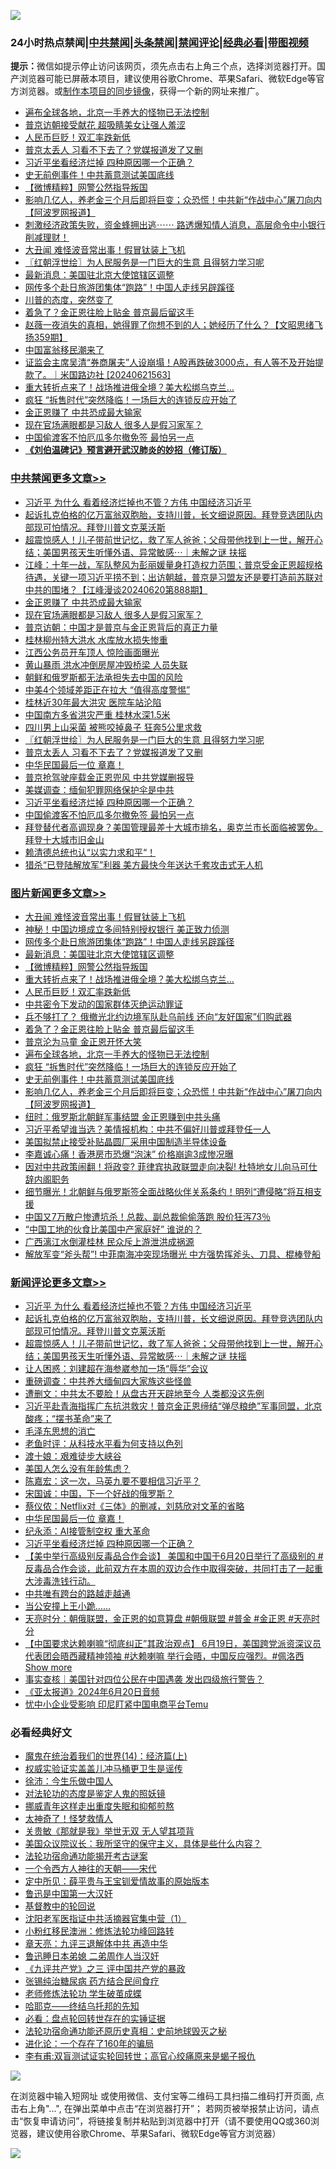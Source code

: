 ![](https://raw.githubusercontent.com/jsvpn/jsproxy/dev/64photo/fqnews-qr.jpg)

<div id="tt">
<h3>24小时热点禁闻|<a href="#%E4%B8%AD%E5%85%B1%E7%A6%81%E9%97%BB%E6%9B%B4%E5%A4%9A%E6%96%87%E7%AB%A0">中共禁闻</a>|<a href="#%E5%9B%BE%E7%89%87%E6%96%B0%E9%97%BB%E6%9B%B4%E5%A4%9A%E6%96%87%E7%AB%A0">头条禁闻</a>|<a href="#%E6%96%B0%E9%97%BB%E8%AF%84%E8%AE%BA%E6%9B%B4%E5%A4%9A%E6%96%87%E7%AB%A0">禁闻评论|<a href="#%E5%BF%85%E7%9C%8B%E7%BB%8F%E5%85%B8%E5%A5%BD%E6%96%87">经典必看</a>|<a href="https://2654106.xyz/3" target="_blank">带图视频</a></h3>
<div><b>提示：</b>微信如提示停止访问该网页，须先点击右上角三个点，选择浏览器打开。国产浏览器可能已屏蔽本项目，建议使用谷歌Chrome、苹果Safari、微软Edge等官方浏览器。或<a href="%E5%88%B6%E4%BD%9Cgit%E7%A6%81%E9%97%BB%E9%95%9C%E5%83%8F.md">制作本项目的同步镜像</a>，获得一个新的网址来推广。</div>
<ul>

<li><a href="/topimagenews/20240621/2052631.md">遍布全球各地，北京一手养大的怪物已无法控制</a></li>
<li><a href="/worldnews/20240621/2052633.md">普京访朝接受献花 超吸睛美女让强人羞涩</a></li>
<li><a href="/topimagenews/20240621/2052706.md">人民币巨贬！双汇率跌新低</a></li>
<li><a href="/cbnews/20240621/2052707.md">普京太丢人 习看不下去了？党媒报道发了又删</a></li>
<li><a href="/comments/20240621/2052684.md">习近平坐看经济烂掉 四种原因哪一个正确？</a></li>
<li><a href="/topimagenews/20240621/2052629.md">史无前例事件！中共蓄意测试美国底线</a></li>
<li><a href="/topimagenews/20240621/2052740.md">【微博精粹】网警公然指导叛国</a></li>
<li><a href="/topimagenews/20240621/2052619.md">影响几亿人，养老金三个月后即将巨变；众恐慌！中共新“作战中心”屠刀向内【阿波罗网报道】</a></li>
<li><a href="/sohnews/20240621/2052830.md">刺激经济政策失败，资金蜂拥出逃⋯⋯ 路透爆知情人消息，高层命令中小银行削减理财！</a></li>
<li><a href="/topimagenews/20240621/2052779.md">大丑闻 难怪波音常出事！假冒钛装上飞机</a></li>
<li><a href="/cbnews/20240621/2052748.md">〖红朝浮世绘〗为人民服务是一门巨大的生意 且得努力学习呢</a></li>
<li><a href="/topimagenews/20240621/2052758.md">最新消息：美国驻北京大使馆辖区调整</a></li>
<li><a href="/topimagenews/20240621/2052759.md">网传多个赴日旅游团集体“跑路”！中国人走线另辟蹊径</a></li>
<li><a href="/cnnews/20240621/2052745.md">川普的态度，突然变了</a></li>
<li><a href="/topimagenews/20240621/2052662.md">着急了？金正恩往脸上贴金 普京最后留这手</a></li>
<li><a href="/sohnews/20240621/2052680.md">赵薇一夜消失的真相，她得罪了你想不到的人；她经历了什么？【文昭思绪飞扬359期】</a></li>
<li><a href="/sohnews/20240621/2052842.md">中国富翁移民潮来了</a></li>
<li><a href="/sohnews/20240621/2052822.md">证监会主席吴清“券商屠夫”人设崩塌！A股再跌破3000点，有人等不及开始提款了。｜米国路边社 [20240621563]</a></li>
<li><a href="/topimagenews/20240621/2052739.md">重大转折点来了！战场推进俄全境？美大松绑乌克兰…</a></li>
<li><a href="/topimagenews/20240621/2052630.md">疯狂 “拆售时代”突然降临！一场巨大的连锁反应开始了</a></li>
<li><a href="/cbnews/20240621/2052786.md">金正恩赚了 中共恐成最大输家</a></li>
<li><a href="/cbnews/20240621/2052785.md">现在官场满眼都是习敌人 很多人是假习家军？</a></li>
<li><a href="/cbnews/20240621/2052632.md">中国偷渡客不怕厄瓜多尔撤免签 最怕另一点</a></li>
<li><b><a href="/comments/20200207/1272816.md" target="_blank">《刘伯温碑记》预言避开武汉肺炎的妙招（修订版）</a></b></li>
</ul>
</div>

<div class="catlist">
<h3><a href="/cbnews/" target="_blank">中共禁闻</a><span><a href="/cbnews/" target="_blank" rel="nofollow">更多文章>></a></span></h3>
<ul>
<li><a href="/comments/20240622/2052889.md" target="_blank">习近平 为什么 看着经济烂掉也不管？方伟 中国经济习近平</a></li>
<li><a href="/comments/20240622/2052869.md" target="_blank">起诉扎克伯格的亿万富翁双胞胎，支持川普，长文细说原因。拜登竞选团队内部现可怕情况。拜登川普文克莱沃斯</a></li>
<li><a href="/comments/20240621/2052841.md" target="_blank">超震惊感人！儿子带前世记忆，救了军人爸爸；父母带他找到上一世，解开心结；美国男孩天生听懂外语、异常敏感⋯｜未解之谜 扶摇</a></li>
<li><a href="/cbnews/20240621/2052807.md" target="_blank">江峰：十年一战，军队整风为彭丽媛量身打造权力范围；普京受金正恩超规格待遇，关键一项习近平捞不到；出访朝越，普京是习盟友还是要打造前苏联对中共的围堵？【江峰漫谈20240620第888期】</a></li>
<li><a href="/cbnews/20240621/2052786.md" target="_blank">金正恩赚了 中共恐成最大输家</a></li>
<li><a href="/cbnews/20240621/2052785.md" target="_blank">现在官场满眼都是习敌人 很多人是假习家军？</a></li>
<li><a href="/cbnews/20240621/2052783.md" target="_blank">普京访朝：中国才是普京与金正恩背后的真正力量</a></li>
<li><a href="/cbnews/20240621/2052782.md" target="_blank">桂林柳州特大洪水 水库放水损失惨重</a></li>
<li><a href="/cbnews/20240621/2052781.md" target="_blank">江西公务员开车顶人 惊险画面曝光</a></li>
<li><a href="/cbnews/20240621/2052780.md" target="_blank">黄山暴雨 洪水冲倒房屋冲毁桥梁 人员失联</a></li>
<li><a href="/cbnews/20240621/2052764.md" target="_blank">朝鲜和俄罗斯都无法承担失去中国的风险</a></li>
<li><a href="/cbnews/20240621/2052763.md" target="_blank">中美4个领域差距正在拉大 “值得高度警惕”</a></li>
<li><a href="/cbnews/20240621/2052762.md" target="_blank">桂林近30年最大洪灾 医院车站沦陷</a></li>
<li><a href="/cbnews/20240621/2052761.md" target="_blank">中国南方多省洪灾严重 桂林水深1.5米</a></li>
<li><a href="/cbnews/20240621/2052760.md" target="_blank">四川男上山采菌 被熊咬掉鼻子 狂奔5公里求救</a></li>
<li><a href="/cbnews/20240621/2052748.md" target="_blank">〖红朝浮世绘〗为人民服务是一门巨大的生意 且得努力学习呢</a></li>
<li><a href="/cbnews/20240621/2052707.md" target="_blank">普京太丢人 习看不下去了？党媒报道发了又删</a></li>
<li><a href="/comments/20240621/2052701.md" target="_blank">中华民国最后一位 章嘉！</a></li>
<li><a href="/cbnews/20240621/2052688.md" target="_blank">普京抢驾驶座载金正恩兜风 中共党媒删报导</a></li>
<li><a href="/cbnews/20240621/2052687.md" target="_blank">美媒调查：缅甸犯罪网络保护伞是中共</a></li>
<li><a href="/comments/20240621/2052684.md" target="_blank">习近平坐看经济烂掉 四种原因哪一个正确？</a></li>
<li><a href="/cbnews/20240621/2052632.md" target="_blank">中国偷渡客不怕厄瓜多尔撤免签 最怕另一点</a></li>
<li><a href="/comments/20240621/2052567.md" target="_blank">拜登替代者高调现身？美国管理最差十大城市排名，奥克兰市长面临被罢免。拜登十大城市旧金山</a></li>
<li><a href="/comments/20240621/2052566.md" target="_blank">赖清德总统也认“以实力求和平“！</a></li>
<li><a href="/cbnews/20240621/2052556.md" target="_blank">猎杀“已登陆解放军”利器 美方最快今年送达千套攻击式无人机</a></li>

</ul>
</div>
<div class="catlist">
<h3><a href="/topimagenews/" target="_blank">图片新闻</a><span><a href="/topimagenews/" target="_blank" rel="nofollow">更多文章>></a></span></h3>
<ul>
<li><a href="/topimagenews/20240621/2052779.md" target="_blank">大丑闻 难怪波音常出事！假冒钛装上飞机</a></li>
<li><a href="/topimagenews/20240621/2052777.md" target="_blank">神秘！中国边境成立多间特别授权银行 美正致力侦测</a></li>
<li><a href="/topimagenews/20240621/2052759.md" target="_blank">网传多个赴日旅游团集体“跑路”！中国人走线另辟蹊径</a></li>
<li><a href="/topimagenews/20240621/2052758.md" target="_blank">最新消息：美国驻北京大使馆辖区调整</a></li>
<li><a href="/topimagenews/20240621/2052740.md" target="_blank">【微博精粹】网警公然指导叛国</a></li>
<li><a href="/topimagenews/20240621/2052739.md" target="_blank">重大转折点来了！战场推进俄全境？美大松绑乌克兰…</a></li>
<li><a href="/topimagenews/20240621/2052706.md" target="_blank">人民币巨贬！双汇率跌新低</a></li>
<li><a href="/topimagenews/20240621/2052686.md" target="_blank">中共密令下发动的国家群体灭绝运动罪证</a></li>
<li><a href="/topimagenews/20240621/2052685.md" target="_blank">兵不够打了？ 俄撤光北约边境军队赴乌前线 还向“友好国家”们购武器</a></li>
<li><a href="/topimagenews/20240621/2052662.md" target="_blank">着急了？金正恩往脸上贴金 普京最后留这手</a></li>
<li><a href="/topimagenews/20240621/2052661.md" target="_blank">普京沦为马童 金正恩开怀大笑</a></li>
<li><a href="/topimagenews/20240621/2052631.md" target="_blank">遍布全球各地，北京一手养大的怪物已无法控制</a></li>
<li><a href="/topimagenews/20240621/2052630.md" target="_blank">疯狂 “拆售时代”突然降临！一场巨大的连锁反应开始了</a></li>
<li><a href="/topimagenews/20240621/2052629.md" target="_blank">史无前例事件！中共蓄意测试美国底线</a></li>
<li><a href="/topimagenews/20240621/2052619.md" target="_blank">影响几亿人，养老金三个月后即将巨变；众恐慌！中共新“作战中心”屠刀向内【阿波罗网报道】</a></li>
<li><a href="/topimagenews/20240621/2052555.md" target="_blank">纽时：俄罗斯北朝鲜军事结盟 金正恩赚到中共头痛</a></li>
<li><a href="/topimagenews/20240620/2052515.md" target="_blank">习近平希望谁当选？美情报机构：中共不偏好川普或拜登任一人</a></li>
<li><a href="/topimagenews/20240620/2052489.md" target="_blank">美国拟禁止接受补贴晶圆厂采用中国制造半导体设备</a></li>
<li><a href="/topimagenews/20240620/2052488.md" target="_blank">李嘉诚心痛！香港房市恐爆“泡沫” 价格崩逾3成惨况曝</a></li>
<li><a href="/topimagenews/20240620/2052471.md" target="_blank">因对中共政策闹翻！将政变? 菲律宾执政联盟走向决裂! 杜特地女儿向马可仕辞内阁职务</a></li>
<li><a href="/topimagenews/20240620/2052470.md" target="_blank">细节曝光！北朝鲜与俄罗斯签全面战略伙伴关系条约！明列“遭侵略”将互相支援</a></li>
<li><a href="/topimagenews/20240620/2052469.md" target="_blank">中国又7万散户惨遭坑杀！总裁、副总裁偷偷落跑 股价狂泻73％</a></li>
<li><a href="/topimagenews/20240620/2052442.md" target="_blank">“中国工地的伙食比美国中产家庭好” 谁说的？</a></li>
<li><a href="/topimagenews/20240620/2052441.md" target="_blank">广西漓江水倒灌桂林 民众斥上游泄洪成祸源</a></li>
<li><a href="/topimagenews/20240620/2052362.md" target="_blank">解放军变“斧头帮”! 中菲南海冲突现场曝光 中方强势挥斧头、刀具、棍棒登船</a></li>

</ul>
</div>
<div class="catlist">
<h3><a href="/comments/" target="_blank">新闻评论</a><span><a href="/comments/" target="_blank" rel="nofollow">更多文章>></a></span></h3>
<ul>
<li><a href="/comments/20240622/2052889.md" target="_blank">习近平 为什么 看着经济烂掉也不管？方伟 中国经济习近平</a></li>
<li><a href="/comments/20240622/2052869.md" target="_blank">起诉扎克伯格的亿万富翁双胞胎，支持川普，长文细说原因。拜登竞选团队内部现可怕情况。拜登川普文克莱沃斯</a></li>
<li><a href="/comments/20240621/2052841.md" target="_blank">超震惊感人！儿子带前世记忆，救了军人爸爸；父母带他找到上一世，解开心结；美国男孩天生听懂外语、异常敏感⋯｜未解之谜 扶摇</a></li>
<li><a href="/comments/20240621/2052791.md" target="_blank">让人困惑：刘建超在海参崴参加一场“辱华”会议</a></li>
<li><a href="/comments/20240621/2052766.md" target="_blank">重磅调查：中共养大缅甸四大家族这些怪兽</a></li>
<li><a href="/comments/20240621/2052743.md" target="_blank">遭删文：中共太不要脸！从盘古开天辟地至今 人类都没这先例</a></li>
<li><a href="/comments/20240621/2052738.md" target="_blank">习近平赴青海指挥广东抗洪救灾！普京金正恩缔结“弹尽粮绝”军事同盟，北京酸疼；“摆书革命”来了</a></li>
<li><a href="/comments/20240621/2052730.md" target="_blank">毛泽东思想的消亡</a></li>
<li><a href="/comments/20240621/2052729.md" target="_blank">老鱼时评：从科技水平看为何支持以色列</a></li>
<li><a href="/comments/20240621/2052728.md" target="_blank">渡十娘：艰难徒步大峡谷</a></li>
<li><a href="/comments/20240621/2052712.md" target="_blank">美国人怎么没有年龄焦虑？</a></li>
<li><a href="/comments/20240621/2052711.md" target="_blank">陈嘉宏：这一次，马英九要不要相信习近平？</a></li>
<li><a href="/comments/20240621/2052710.md" target="_blank">宋国诚：中国，下一个好战的俄罗斯？</a></li>
<li><a href="/comments/20240621/2052709.md" target="_blank">蔡仪侬：Netflix对《三体》的删减，刘慈欣对文革的省略</a></li>
<li><a href="/comments/20240621/2052701.md" target="_blank">中华民国最后一位 章嘉！</a></li>
<li><a href="/comments/20240621/2052691.md" target="_blank">纪永添：AI接管制空权 重大革命</a></li>
<li><a href="/comments/20240621/2052684.md" target="_blank">习近平坐看经济烂掉 四种原因哪一个正确？</a></li>
<li><a href="/comments/20240621/2052683.md" target="_blank">【美中举行高级别反毒品合作会谈】 美国和中国于6月20日举行了高级别的 #反毒品合作会谈，此前双方在本周的双边合作中取得突破，共同打击了一起重大涉毒洗钱行动。</a></li>
<li><a href="/comments/20240621/2052666.md" target="_blank">中共唯有跨台的路越走越通</a></li>
<li><a href="/comments/20240621/2052643.md" target="_blank">当公安撞上王小跪……</a></li>
<li><a href="/comments/20240621/2052617.md" target="_blank">天亮时分：朝俄联盟，金正恩的如意算盘 #朝俄联盟 #普金 #金正恩 #天亮时分</a></li>
<li><a href="/comments/20240621/2052616.md" target="_blank">【中国要求达赖喇嘛“彻底纠正”其政治观点】 6月19日，美国跨党派资深议员代表团会晤西藏精神领袖 #达赖喇嘛 举行会晤，中国反应强烈。#佩洛西 Show more</a></li>
<li><a href="/comments/20240621/2052611.md" target="_blank">事实查核｜美国针对四位公民在中国遇袭 发出四级旅行警告？</a></li>
<li><a href="/comments/20240621/2052610.md" target="_blank">《亚太报道》2024年6月20日音频</a></li>
<li><a href="/comments/20240621/2052603.md" target="_blank">忧中小企业受影响 印尼盯紧中国电商平台Temu</a></li>

</ul>
</div>

<div class="catlist">
<h3>必看经典好文</h3>
<ul>
<li><a href="/topimagenews/20180605/953415.md" target="_blank">魔鬼在统治着我们的世界(14)：经济篇(上)</a></li>
<li><a href="/comments/20130625/144080.md" target="_blank">权威实验证实盖盖儿冲马桶更卫生是谣传</a></li>
<li><a href="/renquan/minyun/20200819/1391988.md" target="_blank">徐沛：今生乐做中国人</a></li>
<li><a href="/comments/20240320/2015219.md" target="_blank">对法轮功的态度是鉴定人鬼的照妖镜</a></li>
<li><a href="/aomi/life/20240330/2018911.md" target="_blank">挪威青年这样走出重度失眠和抑郁煎熬</a></li>
<li><a href="/ccpdope/20200907/1392129.md" target="_blank">太神奇了！怪梦救情人</a></li>
<li><a href="/topimagenews/20170331/738673.md" target="_blank">关贵敏《那就是我》举世无双 无人望其项背</a></li>
<li><a href="/comments/20231214/1974098.md" target="_blank">美国众议院议长：我所坚守的保守主义，具体是些什么内容？</a></li>
<li><a href="/tculture/20121025/73079.md" target="_blank">法轮功宿命通功能揭开考古谜案</a></li>
<li><a href="/lifebaike/20211124/1656686.md" target="_blank">一个令西方人神往的天朝——宋代</a></li>
<li><a href="/comments/20200616/1345658.md" target="_blank">定中所见：薛平贵与王宝钏爱情故事的原始版本</a></li>
<li><a href="/cnnews/20210213/1486568.md" target="_blank">鲁迅是中国第一大汉奸</a></li>
<li><a href="/comments/20220503/1727726.md" target="_blank">基督教中的轮回说</a></li>
<li><a href="/comments/20221222/1826754.md" target="_blank">沈阳老军医指证中共活摘器官集中营（1）</a></li>
<li><a href="/aomi/life/20210719/1589642.md" target="_blank">小粉红移民澳洲：修炼法轮功峰回路转</a></li>
<li><a href="/comments/20131119/1029445.md" target="_blank">章天亮：九评三退解体中共 再造中华</a></li>
<li><a href="/comments/20220408/1716379.md" target="_blank">鲁迅睡日本弟媳 二弟周作人当汉奸</a></li>
<li><a href="/bookonline/20131116/201054.md" target="_blank">《九评共产党》之三 评中国共产党的暴政</a></li>
<li><a href="/comments/20230430/1878187.md" target="_blank">张锡纯治糖尿病 药方结合民间食疗</a></li>
<li><a href="/cbnews/20211114/1652214.md" target="_blank">老师修炼法轮功 学生破茧成蝶</a></li>
<li><a href="/comments/20220516/1733397.md" target="_blank">哈耶克——终结乌托邦的先知</a></li>
<li><a href="/comments/20211129/1658340.md" target="_blank">必看：盘点轮回转世存在的实锤证据</a></li>
<li><a href="/tculture/20121025/73069.md" target="_blank">法轮功宿命通功能还原历史真相：史前地球毁灭之秘</a></li>
<li><a href="/comments/20200907/1392278.md" target="_blank">进化论：一个存在了160年的骗局</a></li>
<li><a href="/comments/20210810/1603672.md" target="_blank">李有甫:双盲测试证实轮回转世；高官心绞痛原来是蝎子报仇</a></li>

</ul>
</div>

![](https://raw.githubusercontent.com/jsvpn/jsproxy/dev/64photo/fqnews-qr.jpg)

在浏览器中输入短网址 或使用微信、支付宝等二维码工具扫描二维码打开页面, 点击右上角"...", 在弹出菜单中点击“在浏览器打开”； 若网页被举报禁止访问，请点击“恢复申请访问”，将链接复制并粘贴到浏览器中打开（请不要使用QQ或360浏览器，建议使用谷歌Chrome、苹果Safari、微软Edge等官方浏览器）

![](https://raw.githubusercontent.com/jsvpn/jsproxy/dev/64photo/wx.jpg)